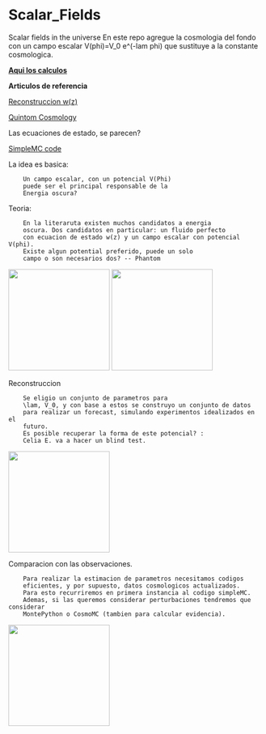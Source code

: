 # Scalar_Fields
Scalar fields in the universe
En este repo agregue la cosmologia del fondo
con un campo escalar V(phi)=V_0 e^(-lam phi)
que sustituye a la constante cosmologica.

[**Aqui los calculos**](https://nbviewer.jupyter.org/github/ja-vazquez/Scalar_Fields/blob/master/Cosmo_rhos.ipynb)

**Articulos de referencia**


[Reconstruccion w(z)](https://github.com/ja-vazquez/Scalar_Fields/blob/master/NatureZhao_LE_1504694390_1.pdf)
 
[Quintom Cosmology](https://arxiv.org/abs/astro-ph/0410654)

Las ecuaciones de estado, se parecen?

[SimpleMC code](https://github.com/ja-vazquez/april)

La idea es basica:
		
		Un campo escalar, con un potencial V(Phi)
		puede ser el principal responsable de la
		Energia oscura?
		
		
Teoria: 
		
		En la literaruta existen muchos candidatos a energia 
		oscura. Dos candidatos en particular: un fluido perfecto 
		con ecuacion de estado w(z) y un campo escalar con potencial V(phi). 
		Existe algun potential preferido, puede un solo
		campo o son necesarios dos? -- Phantom
		
<img src="https://github.com/ja-vazquez/Scalar_Fields/blob/master/Omegas_LCDM.jpg" widt="100p" height="200"/>
<img src="https://github.com/ja-vazquez/Scalar_Fields/blob/master/Omegas_V.jpg" widt="200p" height="200"/>
		
Reconstruccion 

		Se eligio un conjunto de parametros para 
		\lam, V_0, y con base a estos se construyo un conjunto de datos
		para realizar un forecast, simulando experimentos idealizados en el 
		futuro.
		Es posible recuperar la forma de este potencial? :
		Celia E. va a hacer un blind test.

<img src="https://github.com/ja-vazquez/Scalar_Fields/blob/master/Hz_V.jpg" widt="200p" height="200"/>
		
Comparacion con las observaciones.

		Para realizar la estimacion de parametros necesitamos codigos
		eficientes, y por supuesto, datos cosmologicos actualizados.
		Para esto recurriremos en primera instancia al codigo simpleMC.
		Ademas, si las queremos considerar perturbaciones tendremos que considerar
		MontePython o CosmoMC (tambien para calcular evidencia).
		 



<img src="https://github.com/ja-vazquez/Scalar_Fields/blob/master/rhos_V.jpg" widt="200p" height="200"/>


